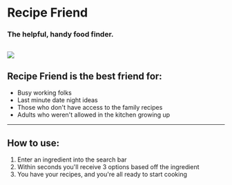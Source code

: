 # Recipe Friend
### The helpful, handy food finder.

![](https://external-content.duckduckgo.com/iu/?u=https%3A%2F%2Ftse1.mm.bing.net%2Fth%3Fid%3DOIP.-xWNcL5InkA9uoj27BkDyAHaE7%26pid%3DApi&f=1)
----
 ## Recipe Friend is the best friend for:
 - Busy working folks
 - Last minute date night ideas
 - Those who don't have access to the family recipes
 - Adults who weren't allowed in the kitchen growing up

----
## How to use:
1. Enter an ingredient into the search bar
2. Within seconds you'll receive 3 options based off the ingredient  
3. You have your recipes, and you're all ready to start cooking